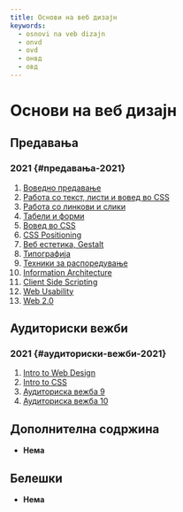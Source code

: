 ```yaml
---
title: Основи на веб дизајн
keywords:
  - osnovi na veb dizajn
  - onvd
  - ovd
  - онвд
  - овд
---
```


# Основи на веб дизајн

## Предавања

### 2021 {#предавања-2021}

1. [Воведно предавање](https://bbb-lb.finki.ukim.mk/playback/presentation/2.3/160d5298a732438d9347eeade0d083f87af23359-1613458506491?meetingId=160d5298a732438d9347eeade0d083f87af23359-1613458506491)
2. [Работа со текст, листи и вовед во CSS](https://bbb-lb.finki.ukim.mk/playback/presentation/2.3/0b5eac4e3bffc9bbd0d17bdc79e68b93c5d845a6-1614242712569?meetingId=0b5eac4e3bffc9bbd0d17bdc79e68b93c5d845a6-1614242712569)
3. [Работа со линкови и слики](https://bbb-lb.finki.ukim.mk/playback/presentation/2.3/50a31263ae873298f9b8d9b9c9b490a91f45ae74-1614847814426?meetingId=50a31263ae873298f9b8d9b9c9b490a91f45ae74-1614847814426)
4. [Табели и форми](https://bbb-lb.finki.ukim.mk/playback/presentation/2.3/da19127ade5ae958a780d0d94d95da6d9789bdff-1615452637298?meetingId=da19127ade5ae958a780d0d94d95da6d9789bdff-1615452637298)
5. [Вовед во CSS](https://bbb-lb.finki.ukim.mk/playback/presentation/2.3/893a1299327704ea83efb6f376b2c899a160f728-1615989286523?meetingId=893a1299327704ea83efb6f376b2c899a160f728-1615989286523)
6. [CSS Positioning](https://bbb-lb.finki.ukim.mk/playback/presentation/2.3/269d816da9cc5a9078e0c48ec72718ce791e331f-1616518754913?meetingId=269d816da9cc5a9078e0c48ec72718ce791e331f-1616518754913)
7. [Веб естетика, Gestalt](https://bbb-lb.finki.ukim.mk/playback/presentation/2.3/832283e82d1684c88190e21ca0536645c96ebed9-1617119478595?meetingId=832283e82d1684c88190e21ca0536645c96ebed9-1617119478595)
8. [Типографија](https://bbb-lb.finki.ukim.mk/playback/presentation/2.3/2192451f7cf64a065ea3a1606b6d808a17a446f4-1618390423920?meetingId=2192451f7cf64a065ea3a1606b6d808a17a446f4-1618390423920)
9. [Техники за распоредување](https://bbb-lb.finki.ukim.mk/playback/presentation/2.3/536361cc04ec5599c4d5c6d7b497c7c3ba6c1f1a-1618932946525?meetingId=536361cc04ec5599c4d5c6d7b497c7c3ba6c1f1a-1618932946525)
10. [Information Architecture](https://bbb-lb.finki.ukim.mk/playback/presentation/2.3/b73c06a58f07919a1cadcdf83d936a944de7cd7a-1619538531120?meetingId=b73c06a58f07919a1cadcdf83d936a944de7cd7a-1619538531120)
11. [Client Side Scripting](https://bbb-lb.finki.ukim.mk/playback/presentation/2.3/fa6bdacfb482a8c23c0d2f0b55c272385dd52807-1620143559228?meetingId=fa6bdacfb482a8c23c0d2f0b55c272385dd52807-1620143559228)
12. [Web Usability](https://bbb-lb.finki.ukim.mk/playback/presentation/2.3/6f2bd6faca61278f210c3601e39ad5256866fd26-1620747839638?meetingId=6f2bd6faca61278f210c3601e39ad5256866fd26-1620747839638)
13. [Web 2.0](https://bbb-lb.finki.ukim.mk/playback/presentation/2.3/aa0f80f9f47af83032b8d01fbb93180e4dcec4f0-1590587984901?meetingId=aa0f80f9f47af83032b8d01fbb93180e4dcec4f0-1590587984901)

## Аудиториски вежби

### 2021 {#аудиториски-вежби-2021}

1. [Intro to Web Design](https://bbb-lb.finki.ukim.mk/playback/presentation/2.3/b5597dadf469c0042c28d0ceae6b4e91047ed5c4-1614346445365?meetingId=b5597dadf469c0042c28d0ceae6b4e91047ed5c4-1614346445365)
2. [Intro to CSS](https://www.youtube.com/watch?v=9wJOnff9290)
3. [Аудиториска вежба 9](https://bbb-lb.finki.ukim.mk/playback/presentation/2.3/ec18d4c32ef7e5fba707995f356e541d49771cfd-1620377000180?meetingId=ec18d4c32ef7e5fba707995f356e541d49771cfd-1620377000180)
4. [Аудиториска вежба 10](https://bbb-lb.finki.ukim.mk/playback/presentation/2.3/b2f763f09a20a7f729895469f6216ca0c8505d0b-1620981549384?meetingId=b2f763f09a20a7f729895469f6216ca0c8505d0b-1620981549384)

## Дополнителна содржина

- **Нема**

## Белешки

- **Нема**
